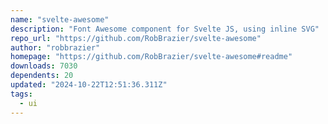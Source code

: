 ```yaml
---
name: "svelte-awesome"
description: "Font Awesome component for Svelte JS, using inline SVG"
repo_url: "https://github.com/RobBrazier/svelte-awesome"
author: "robbrazier"
homepage: "https://github.com/RobBrazier/svelte-awesome#readme"
downloads: 7030
dependents: 20
updated: "2024-10-22T12:51:36.311Z"
tags: 
  - ui
---
```

